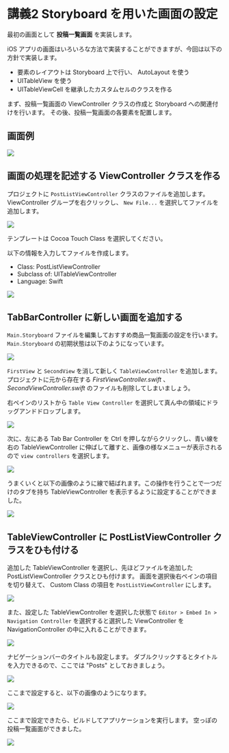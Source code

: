 # 講義2 Storyboard を用いた画面の設定

最初の画面として **投稿一覧画面** を実装します。

iOS アプリの画面はいろいろな方法で実装することができますが、今回は以下の方針で実装します。

- 要素のレイアウトは Storyboard 上で行い、 AutoLayout を使う
- UITableView を使う
- UITableViewCell を継承したカスタムセルのクラスを作る

まず、投稿一覧画面の ViewController クラスの作成と Storyboard への関連付けを行います。
その後、投稿一覧画面の各要素を配置します。

## 画面例

![](./images/20170801071054_img20170801-24-a8djqh.png)

## 画面の処理を記述する ViewController クラスを作る

プロジェクトに `PostListViewController` クラスのファイルを追加します。
ViewController グループを右クリックし、 `New File...` を選択してファイルを追加します。

![](./images/20170801071152_img20170801-22-7k5uee.png)

テンプレートは Cocoa Touch Class を選択してください。

以下の情報を入力してファイルを作成します。

- Class: PostListViewController
- Subclass of: UITableViewController
- Language: Swift

![](./images/20170801071210_img20170801-18-1m529tb.png)

## TabBarController に新しい画面を追加する

`Main.Storyboard` ファイルを編集しておすすめ商品一覧画面の設定を行います。
`Main.Storyboard` の初期状態は以下のようになっています。

![](./images/20170801071231_img20170801-13-1rxrrjt.png)

`FirstView` と `SecondView` を消して新しく `TableViewController` を追加します。
プロジェクトに元から存在する *FirstViewController.swift* 、 *SecondViewController.swift* のファイルも削除してしまいましょう。

右ペインのリストから `Table View Controller` を選択して真ん中の領域にドラッグアンドドロップします。

![](./images/20170801071249_img20170801-15-1lupsty.png)

次に、左にある Tab Bar Controller を Ctrl を押しながらクリックし、青い線を右の TableViewController に伸ばして離すと、画像の様なメニューが表示されるので `view controllers` を選択します。

![](./images/20170801071305_img20170801-18-12tjzfk.png)

うまくいくと以下の画像のように線で結ばれます。この操作を行うことで一つだけのタブを持ち TableViewController を表示するように設定することができました。

![](./images/20170801071321_img20170801-15-1nxy4ha.png)

## TableViewController に PostListViewController クラスをひも付ける

追加した TableViewController を選択し、先ほどファイルを追加した PostListViewController クラスとひも付けます。
画面を選択後右ペインの項目を切り替えて、 Custom Class の項目を `PostListViewController` にします。

![](./images/20170801071337_img20170801-15-adt6ur.png)

また、設定した TableViewController を選択した状態で `Editor > Embed In > Navigation Controller` を選択すると選択した ViewController を NavigationController の中に入れることができます。

![](./images/20170801071351_img20170801-21-1p904th.png)

ナビゲーションバーのタイトルも設定します。
ダブルクリックするとタイトルを入力できるので、ここでは "Posts" としておきましょう。

![](./images/20170801071411_img20170801-13-elx4yt.png)

ここまで設定すると、以下の画像のようになります。

![](./images/20170801071434_img20170801-13-1olg0hg.png)

ここまで設定できたら、ビルドしてアプリケーションを実行します。
空っぽの投稿一覧画面ができました。

![](./images/20170801071452_img20170801-13-10yjoc8.png)